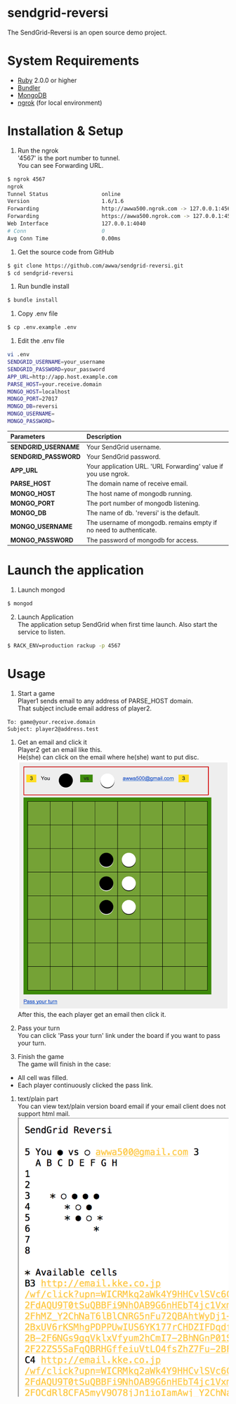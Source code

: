 sendgrid-reversi
================
The SendGrid-Reversi is an open source demo project.  

# System Requirements
* [Ruby](https://www.ruby-lang.org) 2.0.0 or higher
* [Bundler](http://bundler.io/)
* [MongoDB](http://www.mongodb.org/)
* [ngrok](https://ngrok.com/) (for local environment)

# Installation & Setup

1. Run the ngrok  
'4567' is the port number to tunnel.  
You can see Forwarding URL.
``` bash
$ ngrok 4567  
ngrok                                                                                                                                                                                                                         (Ctrl+C to quit)
Tunnel Status                 online
Version                       1.6/1.6
Forwarding                    http://awwa500.ngrok.com -> 127.0.0.1:4567
Forwarding                    https://awwa500.ngrok.com -> 127.0.0.1:4567
Web Interface                 127.0.0.1:4040
# Conn                        0
Avg Conn Time                 0.00ms
```

1. Get the source code from GitHub
``` bash
$ git clone https://github.com/awwa/sendgrid-reversi.git
$ cd sendgrid-reversi
```

1. Run bundle install
``` bash
$ bundle install
```

1. Copy .env file
``` bash
$ cp .env.example .env
```

1. Edit the .env file
``` bash
vi .env
SENDGRID_USERNAME=your_username
SENDGRID_PASSWORD=your_password
APP_URL=http://app.host.example.com
PARSE_HOST=your.receive.domain
MONGO_HOST=localhost
MONGO_PORT=27017
MONGO_DB=reversi
MONGO_USERNAME=
MONGO_PASSWORD=
```

|Parameters           |Description                          |
|:--------------------|:------------------------------------|
|**SENDGRID_USERNAME**|Your SendGrid username.              |
|**SENDGRID_PASSWORD**|Your SendGrid password.              |
|**APP_URL**          |Your application URL. 'URL Forwarding' value if you use ngrok.     |
|**PARSE_HOST**       |The domain name of receive email.        |
|**MONGO_HOST**       |The host name of mongodb running.    |
|**MONGO_PORT**       |The port number of mongodb listening.|
|**MONGO_DB**         |The name of db. 'reversi' is the default.|
|**MONGO_USERNAME**   |The username of mongodb. remains empty if no need to authenticate.|
|**MONGO_PASSWORD**   |The password of mongodb for access.|

# Launch the application
1. Launch mongod  
``` bash
$ mongod
```

2. Launch Application  
The application setup SendGrid when first time launch. Also start the service to listen.  
``` bash
$ RACK_ENV=production rackup -p 4567
```

# Usage

1. Start a game  
Player1 sends email to any address of PARSE_HOST domain.  
That subject include email address of player2.
``` text
To: game@your.receive.domain
Subject: player2@address.test
```
1. Get an email and click it  
Player2 get an email like this.  
He(she) can click on the email where he(she) want to put disc.
![Board email](https://raw.githubusercontent.com/awwa/sendgrid-reversi/master/dev/board_html.png)  
After this, the each player get an email then click it.

1. Pass your turn  
You can click 'Pass your turn' link under the board if you want to pass your turn.  

1. Finish the game  
The game will finish in the case:
  * All cell was filled.
  * Each player continuously clicked the pass link.

1. text/plain part  
You can view text/plain version board email if your email client does not support html mail.
![text/plain email](https://raw.githubusercontent.com/awwa/sendgrid-reversi/master/dev/board_plain.png)
